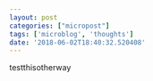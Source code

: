 ```yaml
---
layout: post
categories: ["micropost"]
tags: ['microblog', 'thoughts']
date: '2018-06-02T18:40:32.520408'
---
```


testthisotherway
